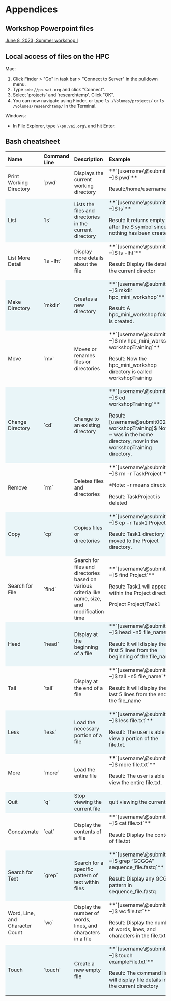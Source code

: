 

# **Appendices**

## **Workshop Powerpoint files**

[June 8, 2023; Summer workshop I](https://vanandelinstitute-my.sharepoint.com/personal/daisy_fu_vai_org/Documents/Workshop_Jun_2023/Workshop1_BBC_merged.pdf)

## **Local access of files on the HPC**

Mac: 
1. Click Finder > "Go" in task bar > "Connect to Server" in the pulldown menu.
2. Type `smb://pn.vai.org` and click "Connect".
3. Select 'projects' and 'researchtemp'. Click "OK".
4. You can now navigate using Finder, or type `ls /Volumes/projects/` or `ls /Volumes/researchtemp/` in the Terminal.

Windows:
* In File Explorer, type `\\pn.vai.org\` and hit Enter.

## **Bash cheatsheet**

<table class="table" style="margin-left: auto; margin-right: auto;">
 <thead>
  <tr>
   <th style="text-align:left;"> Name </th>
   <th style="text-align:left;"> Command Line </th>
   <th style="text-align:left;"> Description </th>
   <th style="text-align:left;"> Example </th>
  </tr>
 </thead>
<tbody>
  <tr>
   <td style="text-align:left;"> Print Working Directory </td>
   <td style="text-align:left;"> `pwd` </td>
   <td style="text-align:left;"> Displays the current working directory </td>
   <td style="text-align:left;"> **`[username\@submit002 ~]$ pwd`**

Result:/home/username </td>
  </tr>
  <tr>
   <td style="text-align:left;background-color: rgba(233, 245, 248, 255) !important;"> List </td>
   <td style="text-align:left;background-color: rgba(233, 245, 248, 255) !important;"> `ls` </td>
   <td style="text-align:left;background-color: rgba(233, 245, 248, 255) !important;"> Lists the files and directories in the current directory </td>
   <td style="text-align:left;background-color: rgba(233, 245, 248, 255) !important;"> **`[username\@submit002 ~]$ ls`**

Result: It returns empty after the $
  symbol since nothing has been created. </td>
  </tr>
  <tr>
   <td style="text-align:left;"> List More Detail </td>
   <td style="text-align:left;"> `ls -lht` </td>
   <td style="text-align:left;"> Display more details about the file </td>
   <td style="text-align:left;"> **`[username\@submit002 ~]$ ls -lht`**

Result: Display file detail in the current director </td>
  </tr>
  <tr>
   <td style="text-align:left;background-color: rgba(233, 245, 248, 255) !important;"> Make Directory </td>
   <td style="text-align:left;background-color: rgba(233, 245, 248, 255) !important;"> `mkdir` </td>
   <td style="text-align:left;background-color: rgba(233, 245, 248, 255) !important;"> Creates a new directory </td>
   <td style="text-align:left;background-color: rgba(233, 245, 248, 255) !important;"> **`[username\@submit002 ~]$ mkdir hpc_mini_workshop`**

Result: A hpc_mini_workshop folder is created. </td>
  </tr>
  <tr>
   <td style="text-align:left;"> Move </td>
   <td style="text-align:left;"> `mv` </td>
   <td style="text-align:left;"> Moves or renames files or directories </td>
   <td style="text-align:left;"> **`[username\@submit002 ~]$ mv hpc_mini_workshop workshopTraining`**

Result: Now the hpc_mini_workshop directory is called workshopTraining </td>
  </tr>
  <tr>
   <td style="text-align:left;background-color: rgba(233, 245, 248, 255) !important;"> Change Directory </td>
   <td style="text-align:left;background-color: rgba(233, 245, 248, 255) !important;"> `cd` </td>
   <td style="text-align:left;background-color: rgba(233, 245, 248, 255) !important;"> Change to an existing directory </td>
   <td style="text-align:left;background-color: rgba(233, 245, 248, 255) !important;"> **`[username\@submit002 ~]$ cd workshopTraining`**

Result: [username\@submit002 workshopTraining]$ Notice ~ was in the home directory, now in the workshopTraining directory. </td>
  </tr>
  <tr>
   <td style="text-align:left;"> Remove </td>
   <td style="text-align:left;"> `rm` </td>
   <td style="text-align:left;"> Deletes files and directories </td>
   <td style="text-align:left;"> **`[username\@submit002 ~]$ rm -r TaskProject`**

*Note: -r means directory

Result: TaskProject is deleted </td>
  </tr>
  <tr>
   <td style="text-align:left;background-color: rgba(233, 245, 248, 255) !important;"> Copy </td>
   <td style="text-align:left;background-color: rgba(233, 245, 248, 255) !important;"> `cp` </td>
   <td style="text-align:left;background-color: rgba(233, 245, 248, 255) !important;"> Copies files or directories </td>
   <td style="text-align:left;background-color: rgba(233, 245, 248, 255) !important;"> **`[username\@submit002 ~]$ cp -r Task1 Project`**

Result: Task1 directory has moved to the Project directory. </td>
  </tr>
  <tr>
   <td style="text-align:left;"> Search for File </td>
   <td style="text-align:left;"> `find` </td>
   <td style="text-align:left;"> Search for files and directories based on various criteria like name, size, and modification time </td>
   <td style="text-align:left;"> **`[username\@submit002 ~]$ find Project`**

Result: Task1 will appear within the Project directory

Project
Project/Task1 </td>
  </tr>
  <tr>
   <td style="text-align:left;background-color: rgba(233, 245, 248, 255) !important;"> Head </td>
   <td style="text-align:left;background-color: rgba(233, 245, 248, 255) !important;"> `head` </td>
   <td style="text-align:left;background-color: rgba(233, 245, 248, 255) !important;"> Display at the beginning of a file </td>
   <td style="text-align:left;background-color: rgba(233, 245, 248, 255) !important;"> **`[username\@submit002 ~]$ head -n5 file_name`**

Result: It will display the first 5 lines from the beginning of the file_name. </td>
  </tr>
  <tr>
   <td style="text-align:left;"> Tail </td>
   <td style="text-align:left;"> `tail` </td>
   <td style="text-align:left;"> Display at the end of a file </td>
   <td style="text-align:left;"> **`[username\@submit002 ~]$ tail -n5 file_name`**

Result: It will display the last 5 lines from the end of the file_name </td>
  </tr>
  <tr>
   <td style="text-align:left;background-color: rgba(233, 245, 248, 255) !important;"> Less </td>
   <td style="text-align:left;background-color: rgba(233, 245, 248, 255) !important;"> `less` </td>
   <td style="text-align:left;background-color: rgba(233, 245, 248, 255) !important;"> Load the necessary portion of a file </td>
   <td style="text-align:left;background-color: rgba(233, 245, 248, 255) !important;"> **`[username\@submit002 ~]$ less file.txt`**

Result: The user is able to view a portion of the file.txt. </td>
  </tr>
  <tr>
   <td style="text-align:left;"> More </td>
   <td style="text-align:left;"> `more` </td>
   <td style="text-align:left;"> Load the entire file </td>
   <td style="text-align:left;"> **`[username\@submit002 ~]$ more file.txt`**

Result: The user is able to view the entire file.txt. </td>
  </tr>
  <tr>
   <td style="text-align:left;background-color: rgba(233, 245, 248, 255) !important;"> Quit </td>
   <td style="text-align:left;background-color: rgba(233, 245, 248, 255) !important;"> `q` </td>
   <td style="text-align:left;background-color: rgba(233, 245, 248, 255) !important;"> Stop viewing the current file </td>
   <td style="text-align:left;background-color: rgba(233, 245, 248, 255) !important;"> quit viewing the current file </td>
  </tr>
  <tr>
   <td style="text-align:left;"> Concatenate </td>
   <td style="text-align:left;"> `cat` </td>
   <td style="text-align:left;"> Display the contents of a file </td>
   <td style="text-align:left;"> **`[username\@submit002 ~]$ cat file.txt`**

Result: Display the contents of file.txt </td>
  </tr>
  <tr>
   <td style="text-align:left;background-color: rgba(233, 245, 248, 255) !important;"> Search for Text </td>
   <td style="text-align:left;background-color: rgba(233, 245, 248, 255) !important;"> `grep` </td>
   <td style="text-align:left;background-color: rgba(233, 245, 248, 255) !important;"> Search for a specific pattern of text within files </td>
   <td style="text-align:left;background-color: rgba(233, 245, 248, 255) !important;"> **`[username\@submit002 ~]$ grep “GCGGA” sequence_file.fastq`**

Result: Display any GCGGA pattern in sequence_file.fastq </td>
  </tr>
  <tr>
   <td style="text-align:left;"> Word, Line, and Character Count </td>
   <td style="text-align:left;"> `wc` </td>
   <td style="text-align:left;"> Display the number of words, lines, and characters in a file </td>
   <td style="text-align:left;"> **`[username\@submit002 ~]$ wc file.txt`**

Result: Display the number of words, lines, and characters in the file.txt. </td>
  </tr>
  <tr>
   <td style="text-align:left;background-color: rgba(233, 245, 248, 255) !important;"> Touch </td>
   <td style="text-align:left;background-color: rgba(233, 245, 248, 255) !important;"> `touch` </td>
   <td style="text-align:left;background-color: rgba(233, 245, 248, 255) !important;"> Create a new empty file </td>
   <td style="text-align:left;background-color: rgba(233, 245, 248, 255) !important;"> **`[username\@submit002 ~]$ touch exampleFile.txt`**

Result: The command line will display file details in
  the current directory </td>
  </tr>
</tbody>
</table>
